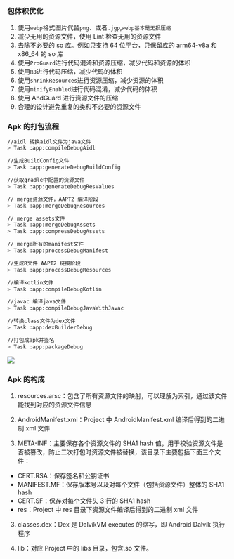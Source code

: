 ### 包体积优化

1. 使用`webp`格式图片代替`png`、或者`.jgp`,`webp基本是无损压缩`
2. 减少无用的资源文件，使用 Lint 检查无用的资源文件
3. 去除不必要的 so 库。例如只支持 64 位平台，只保留库的 arm64-v8a 和 x86_64 的 so 库
4. 使用`ProGuard`进行代码混淆和资源压缩，减少代码和资源的体积
5. 使用`R8`进行代码压缩，减少代码的体积
6. 使用`shrinkResources`进行资源压缩，减少资源的体积
7. 使用`minifyEnabled`进行代码混淆，减少代码的体积
8. 使用 AndGuard 进行资源文件的压缩
9. 合理的设计避免重复的类和不必要的资源文件

### Apk 的打包流程

```bash
//aidl 转换aidl文件为java文件
> Task :app:compileDebugAidl

//生成BuildConfig文件
> Task :app:generateDebugBuildConfig

//获取gradle中配置的资源文件
> Task :app:generateDebugResValues

// merge资源文件，AAPT2 编译阶段
> Task :app:mergeDebugResources

// merge assets文件
> Task :app:mergeDebugAssets
> Task :app:compressDebugAssets

// merge所有的manifest文件
> Task :app:processDebugManifest

//生成R文件 AAPT2 链接阶段
> Task :app:processDebugResources

//编译kotlin文件
> Task :app:compileDebugKotlin

//javac 编译java文件
> Task :app:compileDebugJavaWithJavac

//转换class文件为dex文件
> Task :app:dexBuilderDebug

//打包成apk并签名
> Task :app:packageDebug
```

<img src="https://mmbiz.qpic.cn/mmbiz_png/v1LbPPWiaSt5ibH61k2aSyMGBcayEqf6GD69cxYhPvt9V1JoqeXHhiaoqGxU6TictAHCD9UNM7qJ1icw76dBwrICMnw/640?wx_fmt=png&tp=webp&wxfrom=5&wx_lazy=1&wx_co=1">

### Apk 的构成

1. resources.arsc：包含了所有资源文件的映射，可以理解为索引，通过该文件能找到对应的资源文件信息

2. AndroidManifest.xml：Project 中 AndroidManifest.xml 编译后得到的二进制 xml 文件

3. META-INF：主要保存各个资源文件的 SHA1 hash 值，用于校验资源文件是否被篡改，防止二次打包时资源文件被替换，该目录下主要包括下面三个文件：

- CERT.RSA：保存签名和公钥证书
- MANIFEST.MF：保存版本号以及对每个文件（包括资源文件）整体的 SHA1 hash
- CERT.SF：保存对每个文件头 3 行的 SHA1 hash
- res：Project 中 res 目录下资源文件编译后得到的二进制 xml 文件

3. classes.dex：Dex 是 DalvikVM executes 的缩写，即 Android Dalvik 执行程序

4. lib：对应 Project 中的 libs 目录，包含.so 文件。
